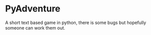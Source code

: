 # PyAdventure
A short text based game in python, there is some bugs but hopefully someone can work them out.
